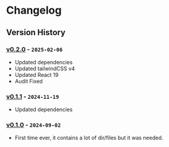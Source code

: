 # Changelog

## Version History

### [v0.2.0] - `2025-02-06`

- Updated dependencies
- Updated tailwindCSS v4
- Updated React 19
- Audit Fixed

[v0.2.0]: https://github.com/owlsome-official/vite-react-tailwind-jotai/releases/tag/v0.2.0

### [v0.1.1] - `2024-11-19`

- Updated dependencies

[v0.1.1]: https://github.com/owlsome-official/vite-react-tailwind-jotai/releases/tag/v0.1.1

### [v0.1.0] - `2024-09-02`

- First time ever, it contains a lot of dir/files but it was needed.

[v0.1.0]: https://github.com/owlsome-official/vite-react-tailwind-jotai/releases/tag/v0.1.0
